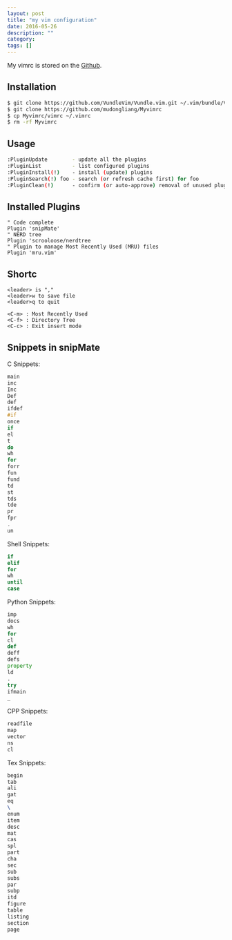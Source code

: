 ```yaml
---
layout: post
title: "my vim configuration"
date: 2016-05-26
description: ""
category: 
tags: []
---
```


My vimrc is stored on the [Github](https://github.com/mudongliang/Myvimrc).

## Installation

```sh
$ git clone https://github.com/VundleVim/Vundle.vim.git ~/.vim/bundle/Vundle.vim
$ git clone https://github.com/mudongliang/Myvimrc
$ cp Myvimrc/vimrc ~/.vimrc
$ rm -rf Myvimrc

```

## Usage

```sh
:PluginUpdate        - update all the plugins
:PluginList          - list configured plugins
:PluginInstall(!)    - install (update) plugins
:PluginSearch(!) foo - search (or refresh cache first) for foo
:PluginClean(!)      - confirm (or auto-approve) removal of unused plugins
```

## Installed Plugins

```
" Code complete
Plugin 'snipMate' 
" NERD tree
Plugin 'scrooloose/nerdtree 
" Plugin to manage Most Recently Used (MRU) files
Plugin 'mru.vim'
```

## Shortc
```
<leader> is ","
<leader>w to save file
<leader>q to quit

<C-m> : Most Recently Used
<C-f> : Directory Tree
<C-c> : Exit insert mode
```

## Snippets in snipMate

C Snippets:

```c
main
inc
Inc
Def
def
ifdef
#if
once
if
el
t
do
wh
for
forr
fun
fund
td
st
tds
tde
pr
fpr
.
un
```

Shell Snippets:

```sh
if
elif
for
wh
until
case
```

Python Snippets:

```python
imp
docs
wh
for
cl
def
deff
defs
property
ld
.
try
ifmain
_
```

CPP Snippets:

```cpp
readfile
map
vector
ns
cl
```

Tex Snippets:

```tex
begin
tab
ali
gat
eq
\
enum
item
desc
mat
cas
spl
part
cha
sec
sub
subs
par
subp
itd
figure
table
listing
section
page
```
